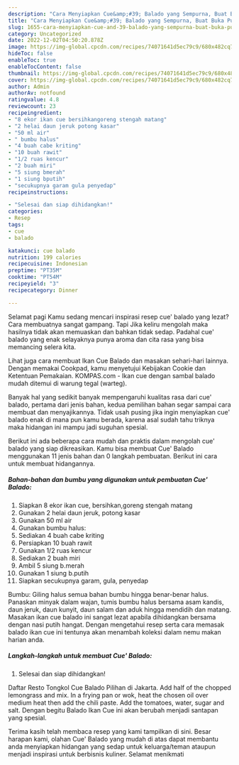 ```yaml
---
description: "Cara Menyiapkan Cue&amp;#39; Balado yang Sempurna, Buat Buka Puasa Enak Banget"
title: "Cara Menyiapkan Cue&amp;#39; Balado yang Sempurna, Buat Buka Puasa Enak Banget"
slug: 1655-cara-menyiapkan-cue-and-39-balado-yang-sempurna-buat-buka-puasa-enak-banget
category: Uncategorized
date: 2022-12-02T04:50:20.878Z
image: https://img-global.cpcdn.com/recipes/74071641d5ec79c9/680x482cq70/cue-balado-foto-resep-utama.jpg
hideToc: false
enableToc: true
enableTocContent: false
thumbnail: https://img-global.cpcdn.com/recipes/74071641d5ec79c9/680x482cq70/cue-balado-foto-resep-utama.jpg
cover: https://img-global.cpcdn.com/recipes/74071641d5ec79c9/680x482cq70/cue-balado-foto-resep-utama.jpg
author: Admin
authorAv: notfound
ratingvalue: 4.8
reviewcount: 23
recipeingredient:
- "8 ekor ikan cue bersihkangoreng stengah matang"
- "2 helai daun jeruk potong kasar"
- "50 ml air"
- " bumbu halus"
- "4 buah cabe kriting"
- "10 buah rawit"
- "1/2 ruas kencur"
- "2 buah miri"
- "5 siung bmerah"
- "1 siung bputih"
- "secukupnya garam gula penyedap"
recipeinstructions:

- "Selesai dan siap dihidangkan!"
categories:
- Resep
tags:
- cue
- balado

katakunci: cue balado 
nutrition: 199 calories
recipecuisine: Indonesian
preptime: "PT35M"
cooktime: "PT54M"
recipeyield: "3"
recipecategory: Dinner

---
```



Selamat pagi Kamu sedang mencari inspirasi resep cue&#39; balado yang lezat? Cara membuatnya sangat gampang. Tapi Jika keliru mengolah maka hasilnya tidak akan memuaskan dan bahkan tidak sedap. Padahal cue&#39; balado yang enak selayaknya punya aroma dan cita rasa yang bisa memancing selera kita.


Lihat juga cara membuat Ikan Cue Balado dan masakan sehari-hari lainnya. Dengan memakai Cookpad, kamu menyetujui Kebijakan Cookie dan Ketentuan Pemakaian. KOMPAS.com - Ikan cue dengan sambal balado mudah ditemui di warung tegal (warteg).

Banyak hal yang sedikit banyak mempengaruhi kualitas rasa dari cue&#39; balado, pertama dari jenis bahan, kedua pemilihan bahan segar sampai cara membuat dan menyajikannya. Tidak usah pusing jika ingin menyiapkan cue&#39; balado enak di mana pun kamu berada, karena asal sudah tahu triknya maka hidangan ini mampu jadi suguhan spesial.


Berikut ini ada beberapa cara mudah dan praktis dalam mengolah cue&#39; balado yang siap dikreasikan. Kamu bisa membuat Cue&#39; Balado menggunakan 11 jenis bahan dan 0 langkah pembuatan. Berikut ini cara untuk membuat hidangannya.

<!--inarticleads1-->

##### Bahan-bahan dan bumbu yang digunakan untuk pembuatan Cue&#39; Balado:

1. Siapkan 8 ekor ikan cue, bersihkan,goreng stengah matang
1. Gunakan 2 helai daun jeruk, potong kasar
1. Gunakan 50 ml air
1. Gunakan  bumbu halus:
1. Sediakan 4 buah cabe kriting
1. Persiapkan 10 buah rawit
1. Gunakan 1/2 ruas kencur
1. Sediakan 2 buah miri
1. Ambil 5 siung b.merah
1. Gunakan 1 siung b.putih
1. Siapkan secukupnya garam, gula, penyedap


Bumbu: Giling halus semua bahan bumbu hingga benar-benar halus. Panaskan minyak dalam wajan, tumis bumbu halus bersama asam kandis, daun jeruk, daun kunyit, daun salam dan aduk hingga mendidih dan matang. Masakan ikan cue balado ini sangat lezat apabila dihidangkan bersama dengan nasi putih hangat. Dengan mengetahui resep serta cara memasak balado ikan cue ini tentunya akan menambah koleksi dalam nemu makan harian anda. 

<!--inarticleads2-->

##### Langkah-langkah untuk membuat Cue&#39; Balado:


1. Selesai dan siap dihidangkan!

Daftar Resto Tongkol Cue Balado Pilihan di Jakarta. Add half of the chopped lemongrass and mix. In a frying pan or wok, heat the chosen oil over medium heat then add the chili paste. Add the tomatoes, water, sugar and salt. Dengan begitu Balado Ikan Cue ini akan berubah menjadi santapan yang spesial. 

Terima kasih telah membaca resep yang kami tampilkan di sini. Besar harapan kami, olahan Cue&#39; Balado yang mudah di atas dapat membantu anda menyiapkan hidangan yang sedap untuk keluarga/teman ataupun menjadi inspirasi untuk berbisnis kuliner. Selamat menikmati
